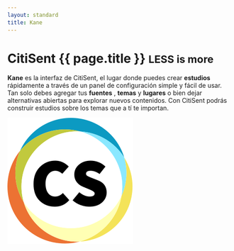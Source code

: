 ```yaml
---
layout: standard
title: Kane
---
```




<div class='row marketing'>
  <div class="col-md-7">
    <div class="page-header">
      <h1 class='huge title'><span class='black'>CitiSent</span> {{ page.title }} <small >LESS is more</small></h1>
    </div>
    <p>
      <strong class='cyan'>Kane</strong> es la interfaz de CitiSent, el lugar donde puedes crear 
      <i class="cs-icon-study yellow"></i>
      <strong>estudios</strong>
      rápidamente a través de un panel de configuración simple y fácil de usar. Tan solo debes agregar tus
      <i class="cs-icon-source blue"></i>
      <strong>fuentes</strong>
      ,
      <i class="cs-icon-topic orange"></i>
      <strong>temas</strong>
      y
      <i class="cs-icon-place green"></i>
      <strong>lugares</strong>
      o bien dejar alternativas abiertas para explorar nuevos contenidos. Con CitiSent podrás construir estudios sobre los temas que a tí te importan.
    </p>
  </div>
  <div class="col-md-5 center">
    <img class="illustration padding" codebase="http://www.savarese.com/software/svgplugin/" type="image/svg+xml" src="/assets/citisent-logo-sq.svg">
  </div>
</div>

<div class='row'>
<div class='col-md-1 col-md-offset-1'> <i class='fa fa-4x cs-icon-study'></i></div> 
<div class='col-md-1'> <i class='fa fa-4x cs-icon-source'></i></div> 
<div class='col-md-1'> <i class='fa fa-4x cs-icon-topic'></i></div>  
<div class='col-md-1'> <i class='fa fa-4x cs-icon-place'></i></div> 
<div class='col-md-1'> <i class='fa fa-4x cs-icon-barchart'></i></div> 
<div class='col-md-1'> <i class='fa fa-4x cs-icon-bublechart'></i></div> 
<div class='col-md-1'> <i class='fa fa-4x cs-icon-user'></i></div> 
<div class='col-md-1'> <i class='fa fa-4x cs-icon-config'></i></div> 
<div class='col-md-1'> <i class='fa fa-4x cs-icon-brain'></i></div> 
<div class='col-md-1'> <i class='fa fa-4x cs-icon-branch'></i></div> 
</div>
